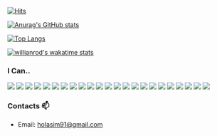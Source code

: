 

[![Hits](https://hits.seeyoufarm.com/api/count/incr/badge.svg?url=https%3A%2F%2Fgithub.com%2Fgjbae1212%2Fholasim91&count_bg=%2379C83D&title_bg=%23555555&icon=&icon_color=%23E7E7E7&title=hits&edge_flat=false)](https://hits.seeyoufarm.com)

[![Anurag's GitHub stats](https://github-readme-stats.vercel.app/api?username=holasim91&show_icons=true&theme=tokyonight)](https://github.com/anuraghazra/github-readme-stats)

[![Top Langs](https://github-readme-stats.vercel.app/api/top-langs/?username=holasim91)](https://github.com/anuraghazra/github-readme-stats)


[![willianrod's wakatime stats](https://github-readme-stats.vercel.app/api/wakatime?username=holasim)](https://github.com/anuraghazra/github-readme-stats)

### I Can..
<div>
  <div align="left">
  <img src="http://img.shields.io/badge/-JavaScript-F7DF1E?style=flat&logo=JavaScript&logoColor=white" />
  <img src="http://img.shields.io/badge/-HTML5-E34F26?style=flat&logo=HTML5&logoColor=white" />
  <img src="http://img.shields.io/badge/-CSS3-1572B6?style=flat&logo=CSS3&logoColor=white" />
  <img src="http://img.shields.io/badge/-React-61DAFB?style=flat&logo=React&logoColor=white" />
  <img src="http://img.shields.io/badge/-Redux-764ABC?style=flat&logo=Redux&logoColor=white" />
  <img src="http://img.shields.io/badge/-styled components-DB7093?style=flat&logo=styled-components&logoColor=white" />
  <img src="http://img.shields.io/badge/-Sass-CC6699?style=flat&logo=Sass&logoColor=white" />
  <img src="http://img.shields.io/badge/-Bootstrap-7952B3?style=flat&logo=Bootstrap&logoColor=white" />
  <img src="http://img.shields.io/badge/-Material UI-0081CB?style=flat&logo=Material-UI&logoColor=white" />
  <img src="http://img.shields.io/badge/-Python-3776AB?style=flat&logo=Python&logoColor=white" />
  <img src="http://img.shields.io/badge/-Git-F05032?style=flat&logo=Git&logoColor=white" />
  <img src="http://img.shields.io/badge/-GitHub-181717?style=flat&logo=GitHub&logoColor=white" />
  <img src="http://img.shields.io/badge/-Amazon S3-569A31?style=flat&logo=Amazon S3&logoColor=white" />
  <img src="http://img.shields.io/badge/-Firebase-FFCA28?style=flat&logo=Firebase&logoColor=white" />
  <img src="http://img.shields.io/badge/-Node.js-339933?style=flat&logo=Node.js&logoColor=white" />
  <img src="http://img.shields.io/badge/-Next.js-000000?style=flat&logo=Next.js&logoColor=white" />
  <img src="http://img.shields.io/badge/-Amazon AWS-232F3E?style=flat&logo=Amazon AWS&logoColor=white" />
  <img src="http://img.shields.io/badge/-FileZilla-BF0000?style=flat&logo=FileZilla&logoColor=white" />
  <img src="http://img.shields.io/badge/-MongoDB-47A248?style=flat&logo=MongoDB&logoColor=white" />
  <img src="http://img.shields.io/badge/-Flask-000000?style=flat&logo=Flask&logoColor=white" />
  <img src="http://img.shields.io/badge/-jQuery-0769AD?style=flat&logo=jQuery&logoColor=white" />
  <img src="http://img.shields.io/badge/-Jinja-B41717?style=flat&logo=Jinja&logoColor=white" />
  <img src="http://img.shields.io/badge/-Bulma-00D1B2?style=flat&logo=Bulma&logoColor=white" />
  </div>
  <div align="left" style="margin-top: 10px">
  </div>
</div>

### Contacts 📫
* Email: holasim91@gmail.com
